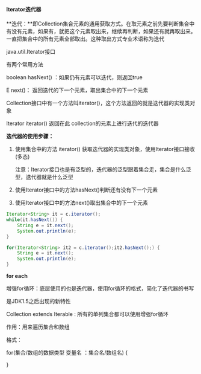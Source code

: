 #### Iterator迭代器

**迭代：**即Collection集合元素的通用获取方式。在取元素之前先要判断集合中有没有元素，如果有，就把这个元素取出来，继续再判断，如果还有就再取出来。一直把集合中的所有元素全部取出。这种取出方式专业术语称为迭代



java.util.Iterator接口

有两个常用方法

boolean  hasNext() ：如果仍有元素可以迭代，则返回true

E next()：  返回迭代的下一个元素，取出集合中的下一个元素

Collection接口中有一个方法叫iterator()，这个方法返回的就是迭代器的实现类对象

Iterator<E> iterator() 返回在此 collection的元素上进行迭代的迭代器



**迭代器的使用步骤：**

1. 使用集合中的方法 iterator() 获取迭代器的实现类对象，使用Iterator接口接收(多态)

   注意：Iterator<E>接口也是有泛型的，迭代器的泛型跟着集合走，集合是什么泛型，迭代器就是什么泛型

2. 使用Iterator接口中的方法hasNext()判断还有没有下一个元素

3. 使用Iterator接口中的方法next()取出集合中的下一个元素

```Java
Iterator<String> it = c.iterator();
while(it.hasNext()) {
    String e = it.next();
    System.out.println(e);
}

for(Iterator<String> it2 = c.iterator();it2.hasNext();) {
    String e = it.next();
    System.out.println(e);
}
```





**for each**

增强for循环：底层使用的也是迭代器，使用for循环的格式，简化了迭代器的书写

是JDK1.5之后出现的新特性

Collection<E> extends Iterable<E> : 所有的单列集合都可以使用增强for循环



作用：用来遍历集合和数组

格式：

for(集合/数组的数据类型 变量名 ：集合名/数组名) {



}